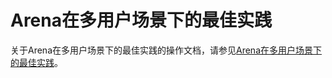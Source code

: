 # Arena在多用户场景下的最佳实践



关于Arena在多用户场景下的最佳实践的操作文档，请参见[Arena在多用户场景下的最佳实践](/cn.zh-CN/云原生AI用户指南/多租户/Arena在多用户场景下的最佳实践.md)。

